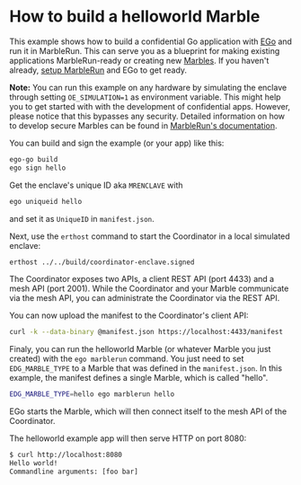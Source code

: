 # How to build a helloworld Marble
This example shows how to build a confidential Go application with [EGo](https://ego.dev) and run it in MarbleRun. This can serve you as a blueprint for making existing applications MarbleRun-ready or creating new [Marbles](https://docs.edgeless.systems/marblerun/#/getting-started/marbles). If you haven't already, [setup MarbleRun](../../BUILD.md#build) and EGo to get ready.

**Note:** You can run this example on any hardware by simulating the enclave through setting `OE_SIMULATION=1` as environment variable. This might help you to get started with with the development of confidential apps. However, please notice that this bypasses any security. Detailed information on how to develop secure Marbles can be found in [MarbleRun's documentation](https://docs.edgeless.systems/marblerun/#/workflows/add-service).

You can build and sign the example (or your app) like this:
```sh
ego-go build
ego sign hello
```

Get the enclave's unique ID aka `MRENCLAVE` with
```sh
ego uniqueid hello
```
and set it as `UniqueID` in `manifest.json`.

Next, use the `erthost` command to start the Coordinator in a local simulated enclave:
```sh
erthost ../../build/coordinator-enclave.signed
```

The Coordinator exposes two APIs, a client REST API (port 4433) and a mesh API (port 2001). While the Coordinator and your Marble communicate via the mesh API, you can administrate the Coordinator via the REST API.

You can now upload the manifest to the Coordinator's client API:
```sh
curl -k --data-binary @manifest.json https://localhost:4433/manifest
```

Finaly, you can run the helloworld Marble (or whatever Marble you just created) with the `ego marblerun` command. You just need to set `EDG_MARBLE_TYPE` to a Marble that was defined in the `manifest.json`. In this example, the manifest defines a single Marble, which is called "hello".
```sh
EDG_MARBLE_TYPE=hello ego marblerun hello
```
EGo starts the Marble, which will then connect itself to the mesh API of the Coordinator.

The helloworld example app will then serve HTTP on port 8080:
```sh
$ curl http://localhost:8080
Hello world!
Commandline arguments: [foo bar]
```
